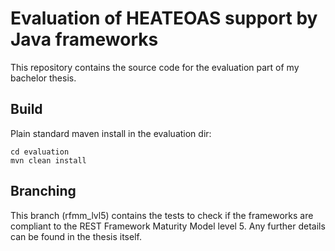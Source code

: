# Evaluation of HEATEOAS support by Java frameworks
This repository contains the source code for the evaluation part of my bachelor thesis.

## Build
Plain standard maven install in the evaluation dir: 
```
cd evaluation
mvn clean install
```

## Branching
This branch (rfmm_lvl5) contains the tests to check if the frameworks are compliant to the REST Framework Maturity Model level 5.
Any further details can be found in the thesis itself.
